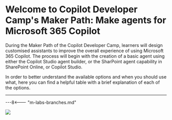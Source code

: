 
# Welcome to Copilot Developer Camp's Maker Path: Make agents for Microsoft 365 Copilot

During the Maker Path of the Copilot Developer Camp, learners will design customised assistants to improve the overall experience of using Microsoft 365 Copilot. The process will begin with the creation of a basic agent using either the Copilot Studio agent builder, or the SharPoint agent capability in SharePoint Online, or Copilot Studio.

In order to better understand the available options and when you should use what, here you can find a helpful table with a brief explanation of each of the options.

<hr />

---8<--- "m-labs-branches.md"

<img src="https://m365-visitor-stats.azurewebsites.net/copilot-camp/make/index" />